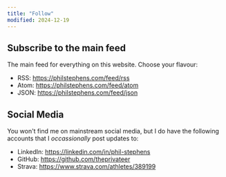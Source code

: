```yaml
---
title: "Follow"
modified: 2024-12-19
---
```


## Subscribe to the main feed

The main feed for everything on this website. Choose your flavour:

- RSS: https://philstephens.com/feed/rss
- Atom: https://philstephens.com/feed/atom
- JSON: https://philstephens.com/feed/json

## Social Media

You won't find me on mainstream social media, but I do have the following accounts that I _occassionally_ post updates to:

- LinkedIn: https://linkedin.com/in/phil-stephens
- GitHub: https://github.com/theprivateer
- Strava: https://www.strava.com/athletes/389199
